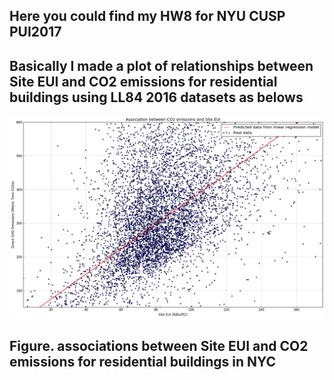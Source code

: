 ## Here you could find my HW8 for NYU CUSP PUI2017
## Basically I made a plot of relationships between Site EUI and CO2 emissions for residential buildings using LL84 2016 datasets as belows

![Alt text](plot.png)
## Figure. associations between Site EUI and CO2 emissions for residential buildings in NYC